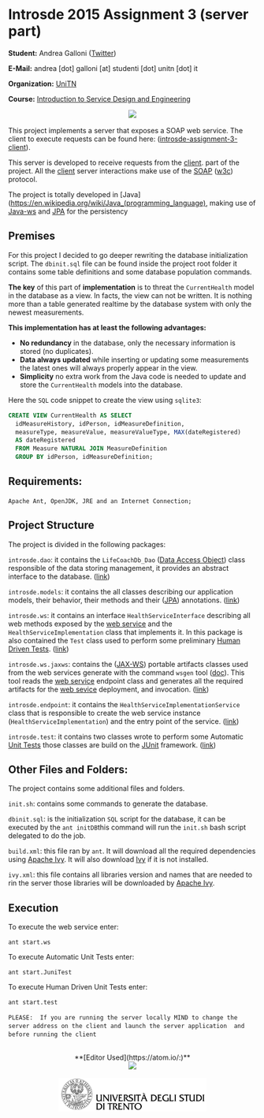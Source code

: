 
# Introsde 2015 Assignment 3 (server part)

**Student:** Andrea Galloni ([Twitter](https://twitter.com/andreagalloni92))

**E-Mail:** andrea [dot] galloni [at] studenti [dot] unitn [dot] it

**Organization:** [UniTN](http://www.unitn.it/en)

**Course:** [Introduction to Service Design and Engineering](https://sites.google.com/site/introsdeunitn/)

<p align="center">
  <img src="http://www.cliparthut.com/clip-arts/512/cartoon-soap-bar-512266.png"  width="300">
</p>


This project implements a server that exposes a SOAP web service. The client to execute requests can be found here: ([introsde-assignment-3-client](https://github.com/sn1p3r46/introsde-2015-assignment-3-client)).

This server is developed to receive requests from the [client](https://github.com/sn1p3r46/introsde-2015-assignment-3-client). part of the project. All the [client](https://github.com/sn1p3r46/introsde-2015-assignment-3-client) server interactions make use of the [SOAP](https://en.wikipedia.org/wiki/SOAP)  ([w3c](http://www.w3schools.com/xml/xml_soap.asp)) protocol.

The project is totally developed in [Java](https://en.wikipedia.org/wiki/Java_(programming_language), making use of [Java-ws](https://en.wikipedia.org/wiki/Java_API_for_XML_Web_Services) and [JPA](https://en.wikipedia.org/wiki/Java_Persistence_API) for the persistency  


## Premises

For this project I decided to go deeper rewriting the database initialization script. The `dbinit.sql` file can be found inside the project root folder it contains some table definitions and some database population commands.

**The key** of this part of **implementation** is to threat the `CurrentHealth` model in the database as a view. In facts, the view can not be written. It is nothing more than a table generated realtime by the database system with only the newest measurements.

**This implementation has at least the following advantages:**

+ **No redundancy** in the database, only the necessary information is stored (no duplicates).
+ **Data always updated** while inserting or updating some measurements the latest ones will  always properly appear in the view.
+ **Simplicity** no extra work from the Java code is needed to update and store the `CurrentHealth` models into the database.

Here the `SQL` code snippet to create the view using `sqlite3`:

```sql
CREATE VIEW CurrentHealth AS SELECT
  idMeasureHistory, idPerson, idMeasureDefinition,
  measureType, measureValue, measureValueType, MAX(dateRegistered)
  AS dateRegistered
  FROM Measure NATURAL JOIN MeasureDefinition
  GROUP BY idPerson, idMeasureDefinition;

```

## Requirements:
`Apache Ant, OpenJDK, JRE and an Internet Connection;`


## Project Structure

The project is divided in the following packages:

`introsde.dao`: it contains the `LifeCoachDb_Dao` ([Data Access Object](https://en.wikipedia.org/wiki/Data_access_object)) class responsible of the data storing management, it provides an abstract interface to the database. ([link](https://github.com/sn1p3r46/introsde-2015-assignment-3/blob/master/src/instrosde/dao/LifeCoachDb_Dao.java))

`introsde.models`: it contains the all classes describing our application models, their behavior, their methods and their ([JPA](https://en.wikipedia.org/wiki/Java_Persistence_API)) annotations.   ([link](https://github.com/sn1p3r46/introsde-2015-assignment-3/blob/master/src/instrosde/models))

`introsde.ws`: it contains an interface `HealthServiceInterface` describing all web methods exposed by the [web service](https://en.wikipedia.org/wiki/Web_service) and the `HealthServiceImplementation` class that implements it.
In this package is also contained the `Test` class used to perform some preliminary [Human Driven Tests](https://en.wikipedia.org/wiki/Unit_testing).    ([link](https://github.com/sn1p3r46/introsde-2015-assignment-3/tree/master/src/introsde/ws))

`introsde.ws.jaxws`: contains the ([JAX-WS](https://en.wikipedia.org/wiki/Java_API_for_XML_Web_Services)) portable artifacts classes used from the web services generate with the command `wsgen` tool  ([doc](https://docs.oracle.com/javase/6/docs/technotes/tools/share/wsgen.html)). This tool reads the [web service](https://en.wikipedia.org/wiki/Web_service) endpoint class and generates all the required artifacts for the [web sevice](https://en.wikipedia.org/wiki/Web_service) deployment, and invocation. ([link](https://github.com/sn1p3r46/introsde-2015-assignment-3/tree/master/src/introsde/ws/jaxws))

`introsde.endpoint`: it contains the `HealthServiceImplementationService` class that is responsible to create the web service instance (`HealthServiceImplementation`) and the entry point of the service. ([link](https://github.com/sn1p3r46/introsde-2015-assignment-3/tree/master/src/introsde/endpoint))

`introsde.test`: it contains two classes wrote to perform some Automatic [Unit Tests](https://en.wikipedia.org/wiki/Unit_testing) those classes are build on the [JUnit](https://en.wikipedia.org/wiki/JUnit) framework. ([link](https://github.com/sn1p3r46/introsde-2015-assignment-3/tree/master/src/introsde/endpoint))


## Other Files and Folders:

The project contains some additional files and folders.

`init.sh`: contains some commands to generate the database.

`dbinit.sql`: is the initialization `SQL` script for the database, it can be executed by the `ant initDB`this command will run the `init.sh` bash script delegated to do the job.

`build.xml`: this file ran by `ant`. It will download all the required dependencies using [Apache Ivy](http://ant.apache.org/ivy/). It will also download [Ivy](http://ant.apache.org/ivy/) if it is not installed.

`ivy.xml`: this file contains all libraries version and names that are needed to rin the server those libraries will be downloaded by [Apache Ivy](http://ant.apache.org/ivy/).



## Execution


To execute the web service enter:
```
ant start.ws
```
To execute Automatic Unit Tests enter:
```
ant start.JuniTest
```
To execute Human Driven Unit Tests enter:
```
ant start.test
```


`PLEASE:  If you are running the server locally MIND to change the server address on the client and launch the server application  and before running the client`

<p align="center">
  <br/>**[Editor Used](https://atom.io/:)**<br/>
  <a href="https://atom.io/">
  <img src="https://cloud.githubusercontent.com/assets/72919/2874231/3af1db48-d3dd-11e3-98dc-6066f8bc766f.png" width="200">
  </a>
</p>

<p align="center">
  <a href="http://unitn.it/en">
  <img src="https://raw.githubusercontent.com/sn1p3r46/introsde-2015-assignment-3-client/master/images/LogoUniTn.png" width="300">
  </a>
</p>
